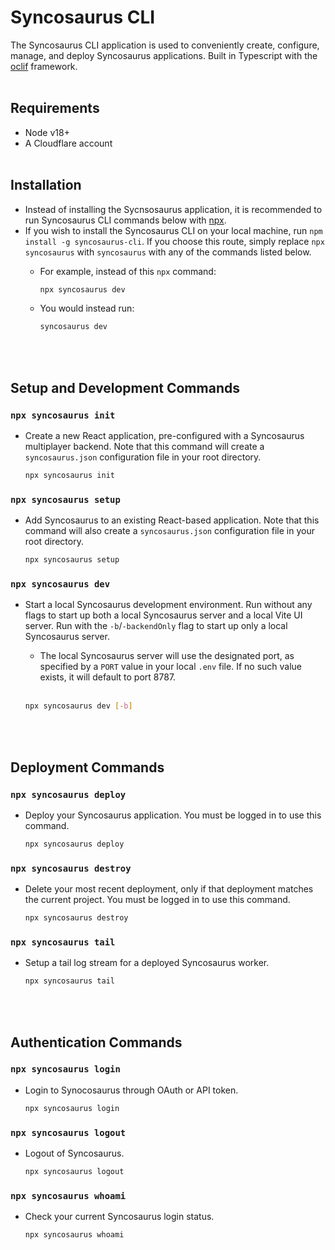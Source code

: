 # Syncosaurus CLI

The Syncosaurus CLI application is used to conveniently create, configure, manage, and deploy Syncosaurus applications. Built in Typescript with the [oclif](https://oclif.io/) framework.
<br></br>

## Requirements

- Node v18+
- A Cloudflare account
<br></br>

## Installation

- Instead of installing the Sycnsosaurus application, it is recommended to run Syncosaurus CLI commands below with [npx](https://docs.npmjs.com/cli/v10/commands/npx).
- If you wish to install the Syncosaurus CLI on your local machine, run `npm install -g syncosaurus-cli`. If you choose this route, simply replace `npx syncosaurus` with `syncosaurus` with any of the commands listed below.
  - For example, instead of this `npx` command:
    ```bash
    npx syncosaurus dev
    ```
  
  - You would instead run:
    ```bash
    syncosaurus dev
    ```
    <br></br>
  
## Setup and Development Commands
### `npx syncosaurus init`

- Create a new React application, pre-configured with a Syncosaurus multiplayer backend. Note that this command will create a `syncosaurus.json` configuration file in your root directory.

  ```bash
  npx syncosaurus init
  ```

### `npx syncosaurus setup`

- Add Syncosaurus to an existing React-based application. Note that this command will also create a `syncosaurus.json` configuration file in your root directory.

  ```bash
  npx syncosaurus setup
  ```

### `npx syncosaurus dev`

- Start a local Syncosaurus development environment. Run without any flags to start up both a local Syncosaurus server and a local Vite UI server. Run with the `-b`/`-backendOnly` flag to start up only a local Syncosaurus server.
  - The local Syncosaurus server will use the designated port, as specified by a `PORT` value in your local `.env` file. If no such value exists, it will default to port 8787. <br></br>

  ```bash
  npx syncosaurus dev [-b]
  ```
  <br></br>
## Deployment Commands

### `npx syncosaurus deploy`

- Deploy your Syncosaurus application. You must be logged in to use this command.

  ```bash
  npx syncosaurus deploy
  ```

### `npx syncosaurus destroy`

- Delete your most recent deployment, only if that deployment matches the current project. You must be logged in to use this command.

  ```bash
  npx syncosaurus destroy
  ```

### `npx syncosaurus tail`

- Setup a tail log stream for a deployed Syncosaurus worker.

  ```bash
  npx syncosaurus tail
  ```
  <br></br>
## Authentication Commands

### `npx syncosaurus login`

- Login to Synocosaurus through OAuth or API token.

  ```bash
  npx syncosaurus login
  ```

### `npx syncosaurus logout`

- Logout of Syncosaurus.

  ```bash
  npx syncosaurus logout
  ```

### `npx syncosaurus whoami`

- Check your current Syncosaurus login status.

  ```bash
  npx syncosaurus whoami
  ```
